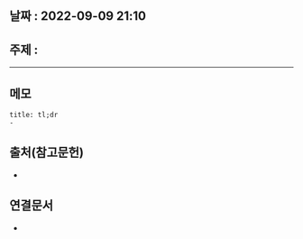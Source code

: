 ## 날짜 : 2022-09-09 21:10

## 주제 : 
----
## 메모
```ad-note
title: tl;dr
- 
```




## 출처(참고문헌)
- 

## 연결문서
- 

